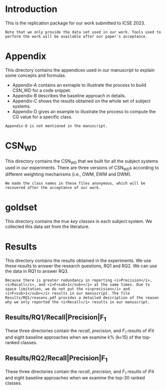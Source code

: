 # Introduction
This is the replication package for our work submitted to ICSE 2023.

``Note that we only provide the data set used in our work. Tools used to perform the work will be available after our paper's acceptance.``

# Appendix
This directory contains the appendices used in our manuscript to explain some concepts and formulas.
- Appendix-A contains an exmaple to illustrate the process to build CSN_WD for a code snippet.
- Appendix-B describes the baseline approach in details.
- Appendix-C shows the results obtained on the whole set of subject systems.
- Appendix-D gives an example to illustrate the process to compute the CG value for a specific class.
 
``Appendix-D is not mentioned in the manuscript.``

# CSN<sub>WD</sub>
This directory contains the CSN<sub>WD</sub> that we built for all the subject systems used in our experiments. There are three versions of CSN<sub>WD</sub>s according to different weighting mechanisms (i.e., OWM, EWM and DWM).

``We made the class names in these files anonymous, which will be recovered after the acceptance of our work.``

# goldset
This directory contains the <i>true key classes</i> in each subject system. We collected this data set from the literature.

# Results
This directory contains the results obtained in the experiments. We use these results to answer the research questions, RQ1 and RQ2. We can use the data in RQ1 to answer RQ3.

``Because there is greater redundancy in reporting <i>Precision</i>, <i>Recall</i>, and <i>F<sub>1</sub></i> at the same times. Due to space limitation, we do not put the <i>precision</i> and <i>F<sub>1</sub></i> results in our manuscript. The file Results/RQ1/reasons.pdf provides a detailed description of the reason why we only reported the <i>Recall</i> results in our manuscript.``

## Results/RQ1/Recall|Precision|F<sub>1</sub>
These three directories contain the <i>recall</i>, <i>precision</i>, and <i>F<sub>1</sub></i> results of iFit and eight baseline approaches when we examine k% (k<15) of the top-ranked classes.

## Results/RQ2/Recall|Precision|F<sub>1</sub>
These three directories contain the <i>recall</i>, <i>precision</i>, and <i>F<sub>1</sub></i> results of iFit and eight baseline approaches when we examine the top-30 ranked classes.
